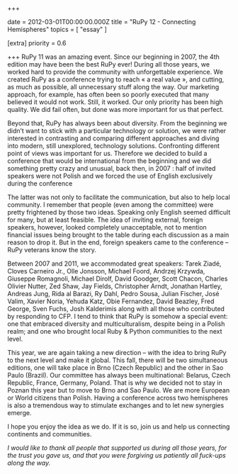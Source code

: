 
+++

date = 2012-03-01T00:00:00.000Z
title = "RuPy 12 - Connecting Hemispheres"
topics = [ "essay" ]

[extra]
priority = 0.6

+++
RuPy 11 was an amazing event. Since our beginning in 2007, the 4th edition may have been the best RuPy ever! During all those years, we worked hard to provide the community with unforgettable experience. We created RuPy as a conference trying to reach « a real value », and cutting, as much as possible, all unnecessary stuff along the way. Our marketing approach, for example, has often been so poorly executed that many believed it would not work. Still, it worked. Our only priority has been high quality. We did fail often, but done was more important for us that perfect.

Beyond that, RuPy has always been about diversity. From the beginning we didn&rsquo;t want to stick with a particular technology or solution, we were rather interested in contrasting and comparing different approaches and diving into modern, still unexplored, technology solutions. Confronting different point of views was important for us. Therefore we decided to build a conference that would be international from the beginning and we did something pretty crazy and unusual, back then, in 2007 : half of invited speakers were not Polish and we forced the use of English exclusively during the conference

The latter was not only to facilitate the communication, but also to help local community. I remember that people (even among the committee) were pretty frightened by those two ideas. Speaking only English seemed difficult for many, but at least feasible. The idea of inviting external, foreign speakers, however, looked completely unacceptable, not to mention financial issues being brought to the table during each discussion as a main reason to drop it. But in the end, foreign speakers came to the conference &ndash; RuPy veterans know the story.

Between 2007 and 2011, we accommodated great speakers: Tarek Ziadé, Cloves Carneiro Jr., Olle Jonsson, Michael Foord, Andrzej Krzywda, Giuseppe Romagnoli, Michael Dirolf, David Goodger, Scott Chacon, Charles Olivier Nutter, Zed Shaw, Jay Fields, Christopher Arndt, Jonathan Hartley, Andreas Jung, Rida al Barazi, Ry Dahl, Pedro Sousa, Julian Fischer, José Valim, Xavier Noria, Yehuda Katz, Obie Fernandez, David Beazley, Fred George, Sven Fuchs, Josh Kalderimis along with all those who contributed by responding to CFP. I tend to think that RuPy is somehow a special event: one that embraced diversity and multiculturalism, despite being in a Polish realm; and one who brought local Ruby &amp; Python communities to the next level.

This year, we are again taking a new direction &ndash; with the idea to bring RuPy to the next level and make it global. This fall, there will be two simultaneous editions, one will take place in Brno (Czech Republic) and the other in Sao Paulo (Brazil). Our committee has always been multinational: Belarus, Czech Republic, France, Germany, Poland. That is why we decided not to stay in Poznan this year but to move to Brno and Sao Paulo. We are more European or World citizens than Polish.  Having a conference across two hemispheres is also a tremendous way to stimulate exchanges and to let new synergies emerge.

I hope you enjoy the idea as we do. If it is so, join us and help us connecting continents and communities.

<em>I would like to thank all people that supported us during all those years, for the trust you gave us, and that you were forgiving us patiently all fuck-ups along the way.</em>
